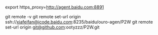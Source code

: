 export https_proxy=http://agent.baidu.com:8891

git remote -v
git remote set-url origin ssh://xiafeifan@icode.baidu.com:8235/baidu/ouro-agen/P2W
git remote set-url origin git@github.com:ootyzzz/P2W.git